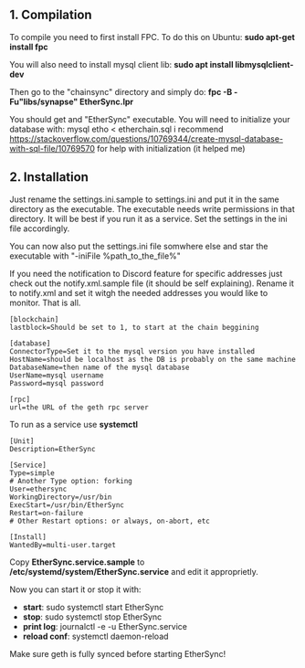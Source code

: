 ## 1. Compilation

To compile you need to first install FPC. To do this on Ubuntu:
**sudo apt-get install fpc**

You will also need to install mysql client lib: 
**sudo apt install libmysqlclient-dev**

Then go to the "chainsync" directory and simply do: 
**fpc -B -Fu"libs/synapse" EtherSync.lpr**

You should get and "EtherSync" executable. 
You will need to initialize your database with: mysql etho < etherchain.sql
i recommend https://stackoverflow.com/questions/10769344/create-mysql-database-with-sql-file/10769570 for help with initialization (it helped me)

## 2. Installation

Just rename the settings.ini.sample to settings.ini and put it in the same directory as the executable.
The executable needs write permissions in that directory. It will be best if you run it as a service.
Set the settings in the ini file accordingly.

You can now also put the settings.ini file somwhere else and star the executable with "-iniFile %path_to_the_file%"

If you need the notification to Discord feature for specific addresses just check out the notify.xml.sample file (it should be self explaining). Rename it to notify.xml and set it witgh the needed addresses you would like to monitor. That is all.

```
[blockchain]
lastblock=Should be set to 1, to start at the chain beggining

[database]
ConnectorType=Set it to the mysql version you have installed 
HostName=should be localhost as the DB is probably on the same machine
DatabaseName=then name of the mysql database
UserName=mysql username
Password=mysql password

[rpc]
url=the URL of the geth rpc server
```

To run as a service use **systemctl**

```
[Unit]
Description=EtherSync

[Service]
Type=simple
# Another Type option: forking
User=ethersync
WorkingDirectory=/usr/bin
ExecStart=/usr/bin/EtherSync
Restart=on-failure
# Other Restart options: or always, on-abort, etc

[Install]
WantedBy=multi-user.target

```

Copy **EtherSync.service.sample** to **/etc/systemd/system/EtherSync.service** and edit it approprietly.

Now you can start it or stop it with:

- **start**: sudo systemctl start EtherSync
- **stop**: sudo systemctl stop EtherSync
- **print log**: journalctl -e -u EtherSync.service
- **reload conf**: systemctl daemon-reload

Make sure geth is fully synced before starting EtherSync!
